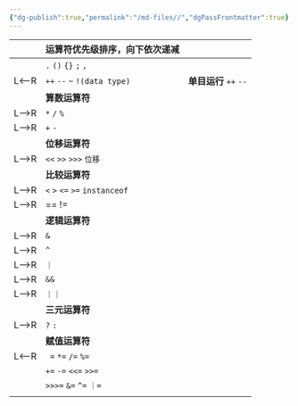 ```yaml
---
{"dg-publish":true,"permalink":"/md-files//","dgPassFrontmatter":true}
---
```



|       | 运算符优先级排序，向下依次递减                      |                         |
| ----- | ------------------------------------ | ----------------------- |
|       | `.` `()` `{}` `;` `,`                |                         |
| L<--R | `++` `--` `~` `!(data type)`         | **单目运行** ``++`` ``--``  |
|       | **算数运算符**                            |                         |
| L-->R | `*` `/` `%`                          |                         |
| L-->R | `+` `-`                              |                         |
|       | **位移运算符**                            |                         |
| L-->R | `<<` `>>` `>>>` `位移`                 |                         |
|       | **比较运算符**                            |                         |
| L-->R | `<` `>` `<=` `>=` `instanceof`       |                         |
| L-->R | ==   !=                              |                         |
|       | **逻辑运算符**                            |                         |
| L-->R | `&`                                  |                         |
| L-->R | `^`                                  |                         |
| L-->R | `｜`                                  |                         |
| L-->R | `&&`                                 |                         |
| L-->R | `｜｜`                                 |                         |
|       | **三元运算符**                            |                         |
| L-->R | `?`  `:`                             |                         |
|       | **赋值运算符**                            |                         |
| L<--R | ` =`   `*=`    `/=`     `%=`         |                         |
|       | `+=`    `-=`    `<<=`      `>>=`     |                         |
|       | `>>>=`      `&=`      `^=`      `｜=` |                         |
|       |                                      |                         |


